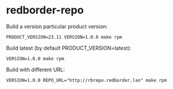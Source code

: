 # redborder-repo

Build a version particular product version:

```
PRODUCT_VERSION=23.11 VERSION=1.0.0 make rpm
```

Build latest (by default PRODUCT_VERSION=latest):

```
VERSION=1.0.0 make rpm
```

Build with different URL:
```
VERSION=1.0.0 REPO_URL="http://rbrepo.redborder.lan" make rpm
```